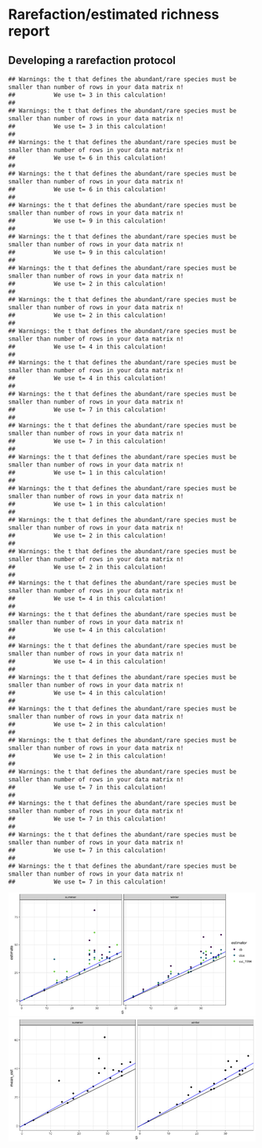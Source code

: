 Rarefaction/estimated richness report
================

Developing a rarefaction protocol
---------------------------------

    ## Warnings: the t that defines the abundant/rare species must be smaller than number of rows in your data matrix n! 
    ##           We use t= 3 in this calculation! 
    ## 
    ## Warnings: the t that defines the abundant/rare species must be smaller than number of rows in your data matrix n! 
    ##           We use t= 3 in this calculation! 
    ## 
    ## Warnings: the t that defines the abundant/rare species must be smaller than number of rows in your data matrix n! 
    ##           We use t= 6 in this calculation! 
    ## 
    ## Warnings: the t that defines the abundant/rare species must be smaller than number of rows in your data matrix n! 
    ##           We use t= 6 in this calculation! 
    ## 
    ## Warnings: the t that defines the abundant/rare species must be smaller than number of rows in your data matrix n! 
    ##           We use t= 9 in this calculation! 
    ## 
    ## Warnings: the t that defines the abundant/rare species must be smaller than number of rows in your data matrix n! 
    ##           We use t= 9 in this calculation! 
    ## 
    ## Warnings: the t that defines the abundant/rare species must be smaller than number of rows in your data matrix n! 
    ##           We use t= 2 in this calculation! 
    ## 
    ## Warnings: the t that defines the abundant/rare species must be smaller than number of rows in your data matrix n! 
    ##           We use t= 2 in this calculation! 
    ## 
    ## Warnings: the t that defines the abundant/rare species must be smaller than number of rows in your data matrix n! 
    ##           We use t= 4 in this calculation! 
    ## 
    ## Warnings: the t that defines the abundant/rare species must be smaller than number of rows in your data matrix n! 
    ##           We use t= 4 in this calculation! 
    ## 
    ## Warnings: the t that defines the abundant/rare species must be smaller than number of rows in your data matrix n! 
    ##           We use t= 7 in this calculation! 
    ## 
    ## Warnings: the t that defines the abundant/rare species must be smaller than number of rows in your data matrix n! 
    ##           We use t= 7 in this calculation! 
    ## 
    ## Warnings: the t that defines the abundant/rare species must be smaller than number of rows in your data matrix n! 
    ##           We use t= 1 in this calculation! 
    ## 
    ## Warnings: the t that defines the abundant/rare species must be smaller than number of rows in your data matrix n! 
    ##           We use t= 1 in this calculation! 
    ## 
    ## Warnings: the t that defines the abundant/rare species must be smaller than number of rows in your data matrix n! 
    ##           We use t= 2 in this calculation! 
    ## 
    ## Warnings: the t that defines the abundant/rare species must be smaller than number of rows in your data matrix n! 
    ##           We use t= 2 in this calculation! 
    ## 
    ## Warnings: the t that defines the abundant/rare species must be smaller than number of rows in your data matrix n! 
    ##           We use t= 4 in this calculation! 
    ## 
    ## Warnings: the t that defines the abundant/rare species must be smaller than number of rows in your data matrix n! 
    ##           We use t= 4 in this calculation! 
    ## 
    ## Warnings: the t that defines the abundant/rare species must be smaller than number of rows in your data matrix n! 
    ##           We use t= 4 in this calculation! 
    ## 
    ## Warnings: the t that defines the abundant/rare species must be smaller than number of rows in your data matrix n! 
    ##           We use t= 4 in this calculation! 
    ## 
    ## Warnings: the t that defines the abundant/rare species must be smaller than number of rows in your data matrix n! 
    ##           We use t= 2 in this calculation! 
    ## 
    ## Warnings: the t that defines the abundant/rare species must be smaller than number of rows in your data matrix n! 
    ##           We use t= 2 in this calculation! 
    ## 
    ## Warnings: the t that defines the abundant/rare species must be smaller than number of rows in your data matrix n! 
    ##           We use t= 7 in this calculation! 
    ## 
    ## Warnings: the t that defines the abundant/rare species must be smaller than number of rows in your data matrix n! 
    ##           We use t= 7 in this calculation! 
    ## 
    ## Warnings: the t that defines the abundant/rare species must be smaller than number of rows in your data matrix n! 
    ##           We use t= 7 in this calculation! 
    ## 
    ## Warnings: the t that defines the abundant/rare species must be smaller than number of rows in your data matrix n! 
    ##           We use t= 7 in this calculation!

![](rarefaction_files/figure-markdown_github/rarefaction-1.png)![](rarefaction_files/figure-markdown_github/rarefaction-2.png)
